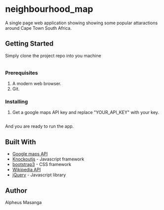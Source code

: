 # neighbourhood_map
A single page web application showing showing some popular attaractions around
Cape Town South Africa.


## Getting Started
Simply clone the project repo into you machine
``` git clone https://github.com/alklyn/neighbourhood_map.git
```
### Prerequisites
1. A modern web browser.
2. Git.

### Installing
1. Get a google maps API key and replace "YOUR_API_KEY" with your key.
``` https://maps.googleapis.com/maps/api/js?libraries=places,geometry,drawing&key=YOUR_API_KEY&v=3&callback=initMap
```
And you are ready to run the app.


## Built With
* [Google maps API](https://developers.google.com/maps/)
* [Knockoutjs](http://knockoutjs.com/index.html) - Javascript framework
* [bootstrap3](https://getbootstrap.com/) - CSS framework
* [Wikipedia API](https://www.mediawiki.org/wiki/API:Main_page)
* [jQuery](https://jquery.com/) - Javascript library


## Author
Alpheus Masanga
